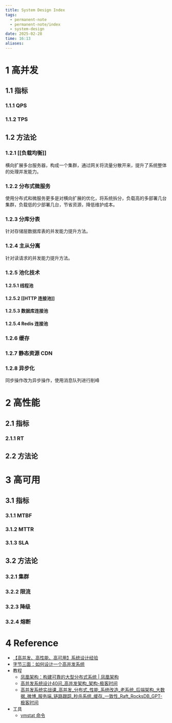 ```yaml
---
title: System Design Index
tags:
  - permanent-note
  - permanent-note/index
  - system-design
date: 2025-02-28
time: 16:13
aliases:
---
```


# 1 高并发

## 1.1 指标

### 1.1.1 QPS

### 1.1.2 TPS

## 1.2 方法论

### 1.2.1 [[负载均衡]]

横向扩展多台服务器，构成一个集群，通过网关将流量分散开来，提升了系统整体的处理并发能力。

### 1.2.2 分布式微服务

使用分布式和微服务更多是对横向扩展的优化，将系统拆分，负载高的多部署几台集群，负载低的少部署几台，节省资源，降低维护成本。

### 1.2.3 分库分表

针对存储层数据库表的并发能力提升方法。

### 1.2.4 主从分离

针对读请求的并发能力提升方法。

### 1.2.5 池化技术

#### 1.2.5.1 线程池

#### 1.2.5.2 [[HTTP 连接池]]

#### 1.2.5.3 数据库连接池

#### 1.2.5.4 Redis 连接池

### 1.2.6 缓存

### 1.2.7 静态资源 CDN

### 1.2.8 异步化

同步操作改为异步操作，使用消息队列进行削峰

# 2 高性能

## 2.1 指标

### 2.1.1 RT

## 2.2 方法论

# 3 高可用

## 3.1 指标

### 3.1.1 MTBF

### 3.1.2 MTTR

### 3.1.3 SLA

## 3.2 方法论

### 3.2.1 集群

### 3.2.2 限流

### 3.2.3 降级

### 3.2.4 熔断

# 4 Reference
* [【高并发、高性能、高可用】系统设计经验](【高并发、高性能、高可用】系统设计经验.md)
* [字节三面：如何设计一个高并发系统](字节三面：如何设计一个高并发系统.md)
* 教程
	* [凤凰架构：构建可靠的大型分布式系统 \| 凤凰架构](https://icyfenix.cn/)
	* [高并发系统设计40问\_高并发架构\_架构-极客时间](https://time.geekbang.org/column/intro/100035801)
	* [高并发系统实战课\_高并发\_分布式\_性能\_系统改造\_老系统\_后端架构\_大数据\_微博\_服务端\_链路跟踪\_秒杀系统\_缓存\_一致性\_Raft\_RocksDB\_GPT-极客时间](https://time.geekbang.org/column/intro/100309001)
* 工具
	* [vmstat 命令](vmstat%20命令.md)